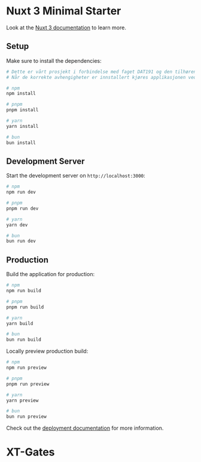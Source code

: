 # Nuxt 3 Minimal Starter

Look at the [Nuxt 3 documentation](https://nuxt.com/docs/getting-started/introduction) to learn more.

## Setup

Make sure to install the dependencies:

```bash
# Dette er vårt prosjekt i forbindelse med faget DAT191 og den tilhørende bacheloroppgave. Ved sensur anbefales det at vercel (se link i systemdokumentasjonen) tas i bruk for å benytte seg av den tilhørende databasen gruppen har brukt underveis i utviklingen, men om dette ikke skulle være gjennomførbart kan gruppen kontaktes for å få tak i dens .env variabler. 
# Når de korrekte avhengigheter er innstallert kjøres applikasjonen ved kommando npm run dev.

# npm
npm install

# pnpm
pnpm install

# yarn
yarn install

# bun
bun install
```

## Development Server

Start the development server on `http://localhost:3000`:

```bash
# npm
npm run dev

# pnpm
pnpm run dev

# yarn
yarn dev

# bun
bun run dev
```

## Production

Build the application for production:

```bash
# npm
npm run build

# pnpm
pnpm run build

# yarn
yarn build

# bun
bun run build
```

Locally preview production build:

```bash
# npm
npm run preview

# pnpm
pnpm run preview

# yarn
yarn preview

# bun
bun run preview
```

Check out the [deployment documentation](https://nuxt.com/docs/getting-started/deployment) for more information.
# XT-Gates
